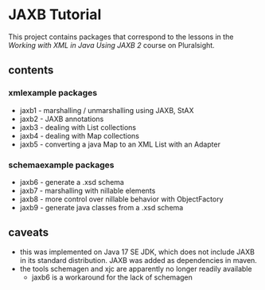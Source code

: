 # JAXB Tutorial
This project contains packages that correspond to the lessons in the *Working with XML in Java Using JAXB 2* course on Pluralsight.

## contents
### xmlexample packages
* jaxb1 - marshalling / unmarshalling using JAXB, StAX
* jaxb2 - JAXB annotations
* jaxb3 - dealing with List collections
* jaxb4 - dealing with Map collections
* jaxb5 - converting a java Map to an XML List with an Adapter

### schemaexample packages
* jaxb6 - generate a .xsd schema
* jaxb7 - marshalling with nillable elements
* jaxb8 - more control over nillable behavior with ObjectFactory
* jaxb9 - generate java classes from a .xsd schema
## caveats
* this was implemented on Java 17 SE JDK, which does not include JAXB in its standard distribution. JAXB was added as dependencies in maven.
* the tools schemagen and xjc are apparently no longer readily available
  * jaxb6 is a workaround for the lack of schemagen
